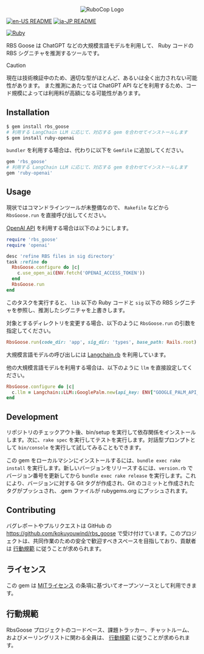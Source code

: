 <p align="center">
  <img src="https://raw.githubusercontent.com/kokuyouwind/rbs_goose/main/assets/logo.svg" alt="RuboCop Logo"/>
</p>

[![en-US README](https://img.shields.io/badge/Multilingual_README-en--US-blue.svg)](/README-EN-US.md)
[![ja-JP README](https://img.shields.io/badge/Multilingual_README-ja--JP-orangered.svg)](/README.md)

[![Ruby](https://github.com/kokuyouwind/rbs_goose/actions/workflows/main.yml/badge.svg)](https://github.com/kokuyouwind/rbs_goose/actions/workflows/main.yml)

RBS Goose は ChatGPT などの大規模言語モデルを利用して、 Ruby コードの RBS シグニチャを推測するツールです。

> [!CAUTION]
> 現在は技術検証中のため、適切な型がほとんど、あるいは全く出力されない可能性があります。
> また推測にあたっては ChatGPT API などを利用するため、コード規模によっては利用料が高額になる可能性があります。

## Installation

```bash
$ gem install rbs_goose
# 利用する LangChain LLM に応じて、対応する gem を合わせてインストールします
$ gem install ruby-openai
```

`bundler` を利用する場合は、代わりに以下を `Gemfile` に追加してください。

```ruby
gem 'rbs_goose'
# 利用する LangChain LLM に応じて、対応する gem を合わせてインストールします
gem 'ruby-openai'
```

## Usage

現状ではコマンドラインツールが未整備なので、 `Rakefile` などから `RbsGoose.run` を直接呼び出してください。

[OpenAI API](https://openai.com/blog/openai-api) を利用する場合は以下のようにします。

```ruby
require 'rbs_goose'
require 'openai'

desc 'refine RBS files in sig directory'
task :refine do
  RbsGoose.configure do |c|
    c.use_open_ai(ENV.fetch('OPENAI_ACCESS_TOKEN'))
  end
  RbsGoose.run
end
```

このタスクを実行すると、 `lib` 以下の Ruby コードと `sig` 以下の RBS シグニチャを参照し、推測したシグニチャを上書きします。

対象とするディレクトリを変更する場合、以下のように `RbsGoose.run` の引数を指定してください。

```ruby
RbsGoose.run(code_dir: 'app', sig_dir: 'types', base_path: Rails.root)
```

大規模言語モデルの呼び出しには [Langchain.rb](https://github.com/andreibondarev/langchainrb) を利用しています。

他の大規模言語モデルを利用する場合は、以下のように `llm` を直接設定してください。

```ruby
RbsGoose.configure do |c|
  c.llm = Langchain::LLM::GooglePalm.new(api_key: ENV["GOOGLE_PALM_API_KEY"])
end
```

## Development

リポジトリのチェックアウト後、bin/setup を実行して依存関係をインストールします。次に、`rake spec` を実行してテストを実行します。対話型プロンプトとして `bin/console` を実行して試してみることもできます。

この gem をローカルマシンにインストールするには、`bundle exec rake install` を実行します。新しいバージョンをリリースするには、`version.rb` でバージョン番号を更新してから `bundle exec rake release` を実行します。これにより、バージョンに対する Git タグが作成され、Git のコミットと作成されたタグがプッシュされ、.gem ファイルが rubygems.org にプッシュされます。

## Contributing

バグレポートやプルリクエストは GitHub の https://github.com/kokuyouwind/rbs_goose で受け付けています。このプロジェクトは、共同作業のための安全で歓迎すべきスペースを目指しており、貢献者は [行動規範](/CODE_OF_CONDUCT.md) に従うことが求められます。

## ライセンス

この gem は [MITライセンス](https://opensource.org/licenses/MIT) の条項に基づいてオープンソースとして利用できます。

## 行動規範

RbsGoose プロジェクトのコードベース、課題トラッカー、チャットルーム、およびメーリングリストに関わる全員は、 [行動規範](/CODE_OF_CONDUCT.md) に従うことが求められます。
